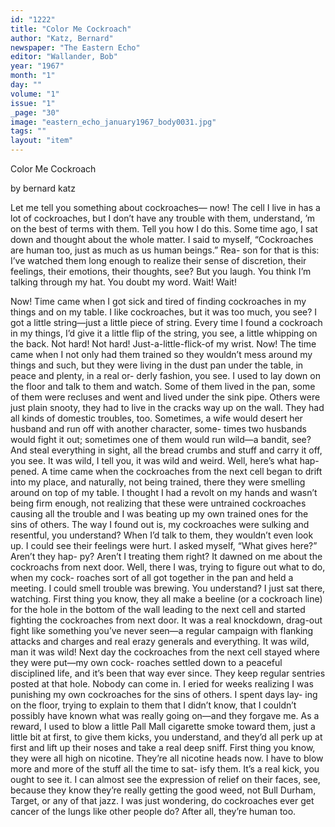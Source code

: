 ```yaml
---
id: "1222"
title: "Color Me Cockroach"
author: "Katz, Bernard"
newspaper: "The Eastern Echo"
editor: "Wallander, Bob"
year: "1967"
month: "1"
day: ""
volume: "1"
issue: "1"
_page: "30"
image: "eastern_echo_january1967_body0031.jpg"
tags: ""
layout: "item"
---
```

Color Me Cockroach

by bernard katz

Let me tell you something about cockroaches—
now! The cell I live in has a lot of cockroaches, but
I don’t have any trouble with them, understand, ’m
on the best of terms with them. Tell you how I do
this. Some time ago, I sat down and thought about
the whole matter. I said to myself, “Cockroaches are
human too, just as much as us human beings.” Rea-
son for that is this: I’ve watched them long enough
to realize their sense of discretion, their feelings,
their emotions, their thoughts, see? But you laugh.
You think I’m talking through my hat. You doubt
my word. Wait! Wait!

Now! Time came when I got sick and tired of
finding cockroaches in my things and on my table.
I like cockroaches, but it was too much, you see? I
got a little string—just a little piece of string. Every
time I found a cockroach in my things, I’d give it a
little flip of the string, you see, a little whipping on
the back. Not hard! Not hard! Just-a-little-flick-of
my wrist. Now! The time came when I not only had
them trained so they wouldn’t mess around my
things and such, but they were living in the dust pan
under the table, in peace and plenty, in a real or-
derly fashion, you see. I used to lay down on the
floor and talk to them and watch. Some of them
lived in the pan, some of them were recluses and
went and lived under the sink pipe. Others were
just plain snooty, they had to live in the cracks way
up on the wall. They had all kinds of domestic
troubles, too. Sometimes, a wife would desert her
husband and run off with another character, some-
times two husbands would fight it out; sometimes
one of them would run wild—a bandit, see? And
steal everything in sight, all the bread crumbs and
stuff and carry it off, you see. It was wild, I tell
you, it was wild and weird. Well, here’s what hap-
pened. A time came when the cockroaches from the
next cell began to drift into my place, and naturally,
not being trained, there they were smelling around
on top of my table. I thought I had a revolt on my
hands and wasn’t being firm enough, not realizing
that these were untrained cockroaches causing all
the trouble and I was beating up my own trained
ones for the sins of others. The way I found out is,
my cockroaches were sulking and resentful, you
understand? When I’d talk to them, they wouldn’t
even look up. I could see their feelings were hurt. I
asked myself, “What gives here?” Aren’t they hap-
py? Aren’t I treating them right? It dawned on me
about the cockroachs from next door. Well, there I
was, trying to figure out what to do, when my cock-
roaches sort of all got together in the pan and held
a meeting. I could smell trouble was brewing. You
understand? I just sat there, watching. First thing
you know, they all make a beeline (or a cockroach
line) for the hole in the bottom of the wall leading to
the next cell and started fighting the cockroaches
from next door. It was a real knockdown, drag-out
fight like something you’ve never seen—a regular
campaign with flanking attacks and charges and real
erazy generals and everything. It was wild, man it
was wild! Next day the cockroaches from the next
cell stayed where they were put—my own cock-
roaches settled down to a peaceful disciplined life,
and it’s been that way ever since. They keep regular
sentries posted at that hole. Nobody can come in. I
eried for weeks realizing I was punishing my own
cockroaches for the sins of others. I spent days lay-
ing on the floor, trying to explain to them that I
didn’t know, that I couldn’t possibly have known
what was really going on—and they forgave me. As
a reward, I used to blow a little Pall Mall cigarette
smoke toward them, just a little bit at first, to give
them kicks, you understand, and they’d all perk up
at first and lift up their noses and take a real deep
sniff. First thing you know, they were all high on
nicotine. They’re all nicotine heads now. I have to
blow more and more of the stuff all the time to sat-
isfy them. It’s a real kick, you ought to see it. I can
almost see the expression of relief on their faces,
see, because they know they’re really getting the
good weed, not Bull Durham, Target, or any of that
jazz. I was just wondering, do cockroaches ever get
cancer of the lungs like other people do? After all,
they’re human too.
